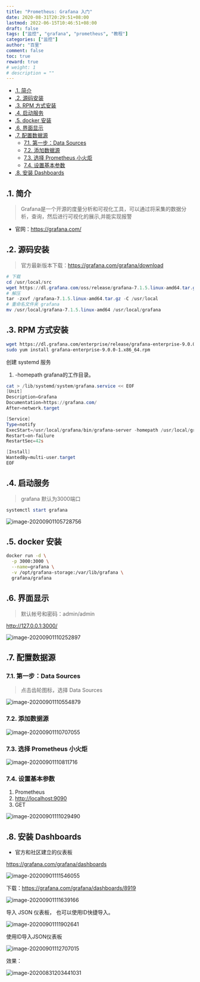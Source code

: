 ```yaml
---
title: "Prometheus: Grafana 入门"
date: 2020-08-31T20:29:51+08:00
lastmod: 2022-06-15T10:46:51+08:00
draft: false
tags: ["监控", "grafana", "prometheus", "教程"]
categories: ["监控"]
author: "百里"
comment: false
toc: true
reward: true
# weight: 1
# description = ""
---
```

<!-- TOC -->

- [.1. 简介](#1-简介)
- [.2. 源码安装](#2-源码安装)
- [.3. RPM 方式安装](#3-rpm-方式安装)
- [.4. 启动服务](#4-启动服务)
- [.5. docker 安装](#5-docker-安装)
- [.6. 界面显示](#6-界面显示)
- [.7. 配置数据源](#7-配置数据源)
  - [7.1. 第一步：Data Sources](#71-第一步data-sources)
  - [7.2. 添加数据源](#72-添加数据源)
  - [7.3. 选择 Prometheus 小火炬](#73-选择-prometheus-小火炬)
  - [7.4. 设置基本参数](#74-设置基本参数)
- [.8. 安装 Dashboards](#8-安装-dashboards)

<!-- /TOC -->

## .1. 简介

> Grafana是一个开源的度量分析和可视化工具，可以通过将采集的数据分
> 析，查询，然后进行可视化的展示,并能实现报警

- 官网：<https://grafana.com/>

## .2. 源码安装

> 官方最新版本下载：<https://grafana.com/grafana/download>

```powershell
# 下载
cd /usr/local/src
wget https://dl.grafana.com/oss/release/grafana-7.1.5.linux-amd64.tar.gz
# 解压
tar -zxvf /grafana-7.1.5.linux-amd64.tar.gz -C /usr/local
# 重命名文件夹 grafana
mv /usr/local/grafana-7.1.5.linux-amd64 /usr/local/grafana
```

## .3. RPM 方式安装

```sh
wget https://dl.grafana.com/enterprise/release/grafana-enterprise-9.0.0-1.x86_64.rpm
sudo yum install grafana-enterprise-9.0.0-1.x86_64.rpm
```


创建 systemd 服务

1. -homepath  grafana的工作目录。

```powershell
cat > /lib/systemd/system/grafana.service << EOF
[Unit]
Description=Grafana
Documentation=https://grafana.com/
After=network.target

[Service]
Type=notify
ExecStart=/usr/local/grafana/bin/grafana-server -homepath /usr/local/grafana/
Restart=on-failure
RestartSec=42s

[Install]
WantedBy=multi-user.target
EOF
```

## .4. 启动服务

> grafana 默认为3000端口

```powershell
systemctl start grafana
```

![image-20200901105728756](https://cdn.jsdelivr.net/gh/yezihack/assets/b/20200901105729.png?imageslim)

## .5. docker 安装

```sh
docker run -d \
  -p 3000:3000 \
  --name=grafana \
  -v /opt/grafana-storage:/var/lib/grafana \
  grafana/grafana
```

## .6. 界面显示

> 默认帐号和密码：admin/admin

<http://127.0.0.1:3000/>

![image-20200901110252897](https://cdn.jsdelivr.net/gh/yezihack/assets/b/20200901110253.png?imageslim)

## .7. 配置数据源

### 7.1. 第一步：Data Sources

> 点击齿轮图标，选择 Data Sources

![image-20200901110554879](https://cdn.jsdelivr.net/gh/yezihack/assets/b/20200901110555.png?imageslim)

### 7.2. 添加数据源

   ![image-20200901110707055](https://cdn.jsdelivr.net/gh/yezihack/assets/b/20200901110708.png?imageslim)

### 7.3. 选择 Prometheus 小火炬

   ![image-20200901110811716](https://cdn.jsdelivr.net/gh/yezihack/assets/b/20200901110813.png?imageslim)

### 7.4. 设置基本参数

   1. Prometheus
   2. <http://localhost:9090>
   3. GET

   ![image-20200901111029490](https://cdn.jsdelivr.net/gh/yezihack/assets/b/20200901111030.png?imageslim)

## .8. 安装 Dashboards

- 官方和社区建立的仪表板

<https://grafana.com/grafana/dashboards>

![image-20200901111546055](https://cdn.jsdelivr.net/gh/yezihack/assets/b/20200901111547.png?imageslim)

下载：<https://grafana.com/grafana/dashboards/8919>

![image-20200901111639166](https://cdn.jsdelivr.net/gh/yezihack/assets/b/20200901111639.png?imageslim)

导入 JSON 仪表板， 也可以使用ID快捷导入。

![image-20200901111902641](https://cdn.jsdelivr.net/gh/yezihack/assets/b/20200901111903.png?imageslim)

使用ID导入JSON仪表板

![image-20200901112707015](https://cdn.jsdelivr.net/gh/yezihack/assets/b/20200901112708.png?imageslim)

效果：

![image-20200831203441031](https://cdn.jsdelivr.net/gh/yezihack/assets/b/20200831203442.png?imageslim)
  
